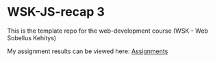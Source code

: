# WSK-JS-recap 3

This is the template repo for the web-development course (WSK - Web Sobellus Kehitys)

My assignment results can be viewed here: [Assignments](https://users.metropolia.fi/~neal/WSK/)
